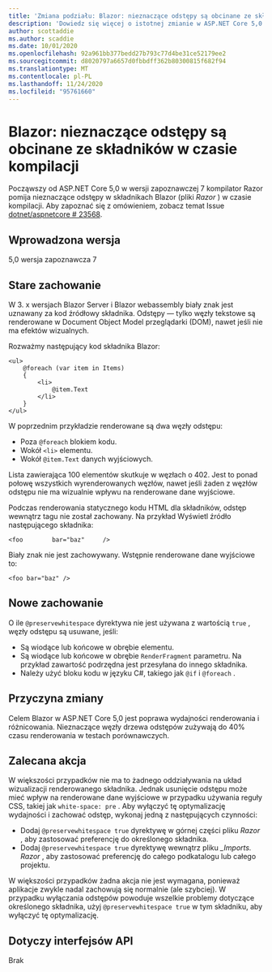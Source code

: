 ```yaml
---
title: 'Zmiana podziału: Blazor: nieznaczące odstępy są obcinane ze składników w czasie kompilacji'
description: 'Dowiedz się więcej o istotnej zmianie w ASP.NET Core 5,0 zatytułowanej Blazor: nieznaczące odstępy są obcinane ze składników w czasie kompilacji'
author: scottaddie
ms.author: scaddie
ms.date: 10/01/2020
ms.openlocfilehash: 92a961bb377bedd27b793c77d4be31ce52179ee2
ms.sourcegitcommit: d8020797a6657d0fbbdff362b80300815f682f94
ms.translationtype: MT
ms.contentlocale: pl-PL
ms.lasthandoff: 11/24/2020
ms.locfileid: "95761660"
---
```

# <a name="blazor-insignificant-whitespace-trimmed-from-components-at-compile-time"></a>Blazor: nieznaczące odstępy są obcinane ze składników w czasie kompilacji

Począwszy od ASP.NET Core 5,0 w wersji zapoznawczej 7 kompilator Razor pomija nieznaczące odstępy w składnikach Blazor (pliki *Razor* ) w czasie kompilacji. Aby zapoznać się z omówieniem, zobacz temat Issue [dotnet/aspnetcore # 23568](https://github.com/dotnet/aspnetcore/issues/23568).

## <a name="version-introduced"></a>Wprowadzona wersja

5,0 wersja zapoznawcza 7

## <a name="old-behavior"></a>Stare zachowanie

W 3. x wersjach Blazor Server i Blazor webassembly biały znak jest uznawany za kod źródłowy składnika. Odstępy — tylko węzły tekstowe są renderowane w Document Object Model przeglądarki (DOM), nawet jeśli nie ma efektów wizualnych.

Rozważmy następujący kod składnika Blazor:

```razor
<ul>
    @foreach (var item in Items)
    {
        <li>
            @item.Text
        </li>
    }
</ul>
```

W poprzednim przykładzie renderowane są dwa węzły odstępu:

* Poza `@foreach` blokiem kodu.
* Wokół `<li>` elementu.
* Wokół `@item.Text` danych wyjściowych.

Lista zawierająca 100 elementów skutkuje w węzłach o 402. Jest to ponad połowę wszystkich wyrenderowanych węzłów, nawet jeśli żaden z węzłów odstępu nie ma wizualnie wpływu na renderowane dane wyjściowe.

Podczas renderowania statycznego kodu HTML dla składników, odstęp wewnątrz tagu nie został zachowany. Na przykład Wyświetl źródło następującego składnika:

```razor
<foo        bar="baz"     />
```

Biały znak nie jest zachowywany. Wstępnie renderowane dane wyjściowe to:

```razor
<foo bar="baz" />
```

## <a name="new-behavior"></a>Nowe zachowanie

O ile `@preservewhitespace` dyrektywa nie jest używana z wartością `true` , węzły odstępu są usuwane, jeśli:

* Są wiodące lub końcowe w obrębie elementu.
* Są wiodące lub końcowe w obrębie `RenderFragment` parametru. Na przykład zawartość podrzędna jest przesyłana do innego składnika.
* Należy użyć bloku kodu w języku C#, takiego jak `@if` i `@foreach` .

## <a name="reason-for-change"></a>Przyczyna zmiany

Celem Blazor w ASP.NET Core 5,0 jest poprawa wydajności renderowania i różnicowania. Nieznaczące węzły drzewa odstępów zużywają do 40% czasu renderowania w testach porównawczych.

## <a name="recommended-action"></a>Zalecana akcja

W większości przypadków nie ma to żadnego oddziaływania na układ wizualizacji renderowanego składnika. Jednak usunięcie odstępu może mieć wpływ na renderowane dane wyjściowe w przypadku używania reguły CSS, takiej jak `white-space: pre` . Aby wyłączyć tę optymalizację wydajności i zachować odstęp, wykonaj jedną z następujących czynności:

* Dodaj `@preservewhitespace true` dyrektywę w górnej części pliku *Razor* , aby zastosować preferencję do określonego składnika.
* Dodaj `@preservewhitespace true` dyrektywę wewnątrz pliku *_Imports. Razor* , aby zastosować preferencję do całego podkatalogu lub całego projektu.

W większości przypadków żadna akcja nie jest wymagana, ponieważ aplikacje zwykle nadal zachowują się normalnie (ale szybciej). W przypadku wyłączania odstępów powoduje wszelkie problemy dotyczące określonego składnika, użyj `@preservewhitespace true` w tym składniku, aby wyłączyć tę optymalizację.

## <a name="affected-apis"></a>Dotyczy interfejsów API

Brak

<!--

### Category

ASP.NET Core

### Affected APIs

Not detectable via API analysis

-->
